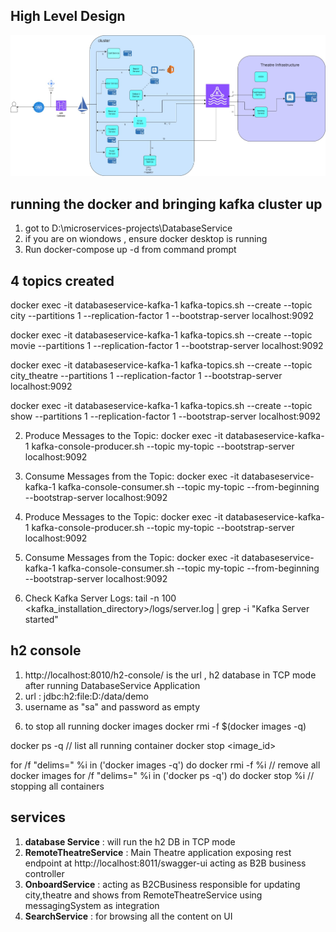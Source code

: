 ## High Level Design
![alt text](./architecture.jpg "High Level Design")

## running the docker and bringing kafka cluster up
1) got to D:\microservices-projects\DatabaseService
2) if you are on wiondows , ensure docker desktop is running
3) Run docker-compose up -d from command prompt

## 4 topics created 
docker exec -it databaseservice-kafka-1 kafka-topics.sh --create --topic city --partitions 1 --replication-factor 1 --bootstrap-server localhost:9092

docker exec -it databaseservice-kafka-1 kafka-topics.sh --create --topic movie --partitions 1 --replication-factor 1 --bootstrap-server localhost:9092

docker exec -it databaseservice-kafka-1 kafka-topics.sh --create --topic city_theatre --partitions 1 --replication-factor 1 --bootstrap-server localhost:9092

docker exec -it databaseservice-kafka-1 kafka-topics.sh --create --topic show --partitions 1 --replication-factor 1 --bootstrap-server localhost:9092

2. Produce Messages to the Topic:
   docker exec -it databaseservice-kafka-1 kafka-console-producer.sh --topic my-topic --bootstrap-server localhost:9092

3. Consume Messages from the Topic:
   docker exec -it databaseservice-kafka-1 kafka-console-consumer.sh --topic my-topic --from-beginning --bootstrap-server localhost:9092
2. Produce Messages to the Topic:
   docker exec -it databaseservice-kafka-1 kafka-console-producer.sh --topic my-topic --bootstrap-server localhost:9092

3. Consume Messages from the Topic:
   docker exec -it databaseservice-kafka-1 kafka-console-consumer.sh --topic my-topic --from-beginning --bootstrap-server localhost:9092

4. Check Kafka Server Logs:
   tail -n 100 <kafka_installation_directory>/logs/server.log | grep -i "Kafka Server started"



## h2 console
1) http://localhost:8010/h2-console/ is the url , h2 database in TCP mode after running DatabaseService Application   
2) url : jdbc:h2:file:D:/data/demo
3) username as "sa" and password as empty


6. to stop all running docker images
   docker rmi -f $(docker images -q)

docker ps -q       // list all running container
docker stop <image_id>

for /f "delims=" %i in ('docker images -q') do docker rmi -f %i                 // remove all docker images
for /f "delims=" %i in ('docker ps -q') do docker stop %i                     // stopping all containers

## services
1) **database Service** : will run the h2 DB in TCP mode
2) **RemoteTheatreService** : Main Theatre application exposing rest endpoint at http://localhost:8011/swagger-ui acting as B2B business controller
3) **OnboardService** : acting as B2CBusiness responsible for updating city,theatre and shows from RemoteTheatreService using messagingSystem as integration
4) **SearchService** : for browsing all the content on UI